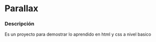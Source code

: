 # Parallax

### Descripción

Es un proyecto para demostrar lo aprendido en html y css a nivel basico
